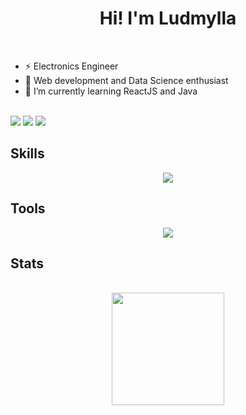 <h1 align="center">Hi! I'm Ludmylla</h1>
<br>

- ⚡ Electronics Engineer
- 🔭 Web development and Data Science enthusiast
- 🌱 I’m currently learning ReactJS and Java

<br>
<div>
<a href = "mailto:ludmyllacaetano1@gmail.comi"><img loading="lazy" src="https://img.shields.io/badge/Gmail-D14836?style=for-the-badge&logo=gmail&logoColor=white" target="_blank"></a>
<a href="https://www.linkedin.com/in/ludmylla-caetano" target="_blank"><img loading="lazy" src="https://img.shields.io/badge/-LinkedIn-%230077B5?style=for-the-badge&logo=linkedin&logoColor=white" target="_blank"></a>   
<a href="https://www.kaggle.com/ludmyllacaetano" target="_blank"><img loading="lazy" src="https://img.shields.io/badge/Kaggle-035a7d?style=for-the-badge&logo=kaggle&logoColor=white" target="_blank"></a>
</div>

## Skills

<p align="center">
  <a href="https://skillicons.dev">
    <img src="https://skillicons.dev/icons?i=js,html,css,java,c,cpp,py" />
  </a>
</p>

## Tools

<p align="center">
  <a href="https://skillicons.dev">
    <img src="https://skillicons.dev/icons?i=git,notion,gitlab,vscode,figma,octave,raspberrypi" />
  </a>
</p>
 
## Stats       
<br>
<div align="center">
<a href="https://github.com/ludmyllacaetano">
<img loading="lazy" height="180em" src="https://github-readme-stats.vercel.app/api/top-langs/?username=ludmyllacaetano&layout=compact&langs_count=7&theme=dracula"/>
<!--<img loading="lazy" height="180em" src="https://github-readme-stats.vercel.app/api?username=ludmyllacaetano&show_icons=true&theme=dark&include_all_commits=true&count_private=true"/>-->
</div>

<!--
**AmelioCornelius/AmelioCornelius** is a ✨ _special_ ✨ repository because its `README.md` (this file) appears on your GitHub profile.
-->
